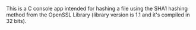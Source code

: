 This is a C console app intended for hashing a file using the SHA1 hashing method from the OpenSSL Library (library version is 1.1 and it's compiled in 32 bits).

